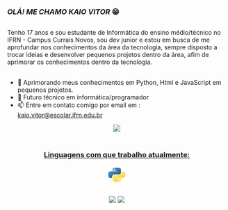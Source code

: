 ### *OLÁ! ME CHAMO KAIO VITOR* 😁 
##
Tenho 17 anos e sou estudante de Informática do ensino médio/técnico no IFRN - Campus Currais Novos, sou dev junior e estou em busca de me aprofundar nos conhecimentos da área da tecnologia, sempre disposto a trocar ideias e desenvolver pequenos projetos dentro da área, afim de aprimorar os conhecimentos dentro da tecnologia.
##
- 🔭 Aprimorando meus conhecimentos em Python, Html e JavaScript em pequenos projetos.
- 💬 Futuro técnico em informática/programador
- 📫 Entre em contato comigo por email em : kaio.vitor@escolar.ifrn.edu.br
<div align="center">
  <a href="https://github.com/kaiosilva13">
  <img height="180em" src="https://github-readme-stats.vercel.app/api?username=kaiosilva13&show_icons=true&theme=dark&include_all_commits=true&count_private=true"/>
<div style="display: inline_block" align="center"><br>
  <h3>Linguagens com que trabalho atualmente:</h3>
   <abbr title="Python3">
    <img align="center" alt="James-Python" height="40" width="50" src="https://raw.githubusercontent.com/devicons/devicon/master/icons/python/python-original.svg">
  </abbr>
</div>
    
##

<div align="center"> 
  <a href="https://www.instagram.com/kaiovitorsilva_13/" target="_blank"><img src="https://img.shields.io/badge/-Instagram-%23E4405F?style=for-the-badge&logo=instagram&logoColor=white" target="_blank"/></a>
  <a href = "mailto:kaio.vitor@escolar.ifrn.edu.br"><img src="https://img.shields.io/badge/-Gmail-%23333?style=for-the-badge&logo=gmail&logoColor=white" target="_blank"/>
